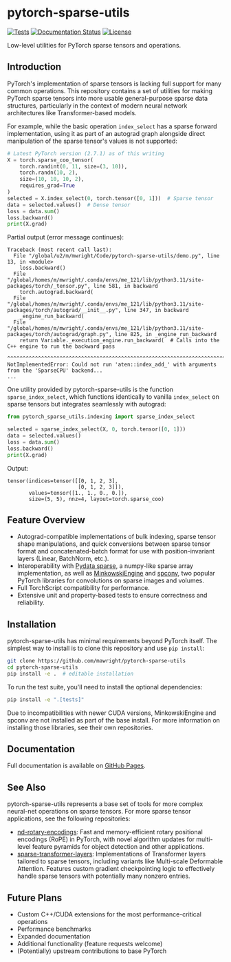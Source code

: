 # pytorch-sparse-utils

[![Tests](https://github.com/mawright/pytorch-sparse-utils/actions/workflows/tests.yml/badge.svg)](https://github.com/mawright/pytorch-sparse-utils/actions/workflows/tests.yml)
[![Documentation Status](https://github.com/mawright/pytorch-sparse-utils/actions/workflows/docs.yml/badge.svg)](https://mawright.github.io/pytorch-sparse-utils/)
[![License](https://img.shields.io/github/license/mawright/pytorch-sparse-utils)](https://github.com/mawright/pytorch-sparse-utils/blob/main/LICENSE)

Low-level utilities for PyTorch sparse tensors and operations.

## Introduction
PyTorch's implementation of sparse tensors is lacking full support for many common operations. This repository contains a set of utilities for making PyTorch sparse tensors into more usable general-purpose sparse data structures, particularly in the context of modern neural network architectures like Transformer-based models.

For example, while the basic operation `index_select` has a sparse forward implementation, using it as part of an autograd graph alongside direct manipulation of the sparse tensor's values is not supported:
```python
# Latest PyTorch version (2.7.1) as of this writing
X = torch.sparse_coo_tensor(
    torch.randint(0, 11, size=(3, 10)),
    torch.randn(10, 2),
    size=(10, 10, 10, 2),
    requires_grad=True
)
selected = X.index_select(0, torch.tensor([0, 1]))  # Sparse tensor
data = selected.values()  # Dense tensor
loss = data.sum()
loss.backward()
print(X.grad)
```

Partial output (error message continues):
```
Traceback (most recent call last):
  File "/global/u2/m/mwright/Code/pytorch-sparse-utils/demo.py", line 13, in <module>
    loss.backward()
  File "/global/homes/m/mwright/.conda/envs/me_121/lib/python3.11/site-packages/torch/_tensor.py", line 581, in backward
    torch.autograd.backward(
  File "/global/homes/m/mwright/.conda/envs/me_121/lib/python3.11/site-packages/torch/autograd/__init__.py", line 347, in backward
    _engine_run_backward(
  File "/global/homes/m/mwright/.conda/envs/me_121/lib/python3.11/site-packages/torch/autograd/graph.py", line 825, in _engine_run_backward
    return Variable._execution_engine.run_backward(  # Calls into the C++ engine to run the backward pass
           ^^^^^^^^^^^^^^^^^^^^^^^^^^^^^^^^^^^^^^^^^^^^^^^^^^^^^^^^^^^^^^^^^^^^^^^^^^^^^^^^^^^^^^^^^^^^^^
NotImplementedError: Could not run 'aten::index_add_' with arguments from the 'SparseCPU' backend...
...
```

One utility provided by pytorch-sparse-utils is the function `sparse_index_select`, which functions identically to vanilla `index_select` on sparse tensors but integrates seamlessly with autograd:

```python
from pytorch_sparse_utils.indexing import sparse_index_select

selected = sparse_index_select(X, 0, torch.tensor([0, 1]))
data = selected.values()
loss = data.sum()
loss.backward()
print(X.grad)
```

Output:
```
tensor(indices=tensor([[0, 1, 2, 3],
                       [0, 1, 2, 3]]),
       values=tensor([1., 1., 0., 0.]),
       size=(5, 5), nnz=4, layout=torch.sparse_coo)
```

## Feature Overview
- Autograd-compatible implementations of bulk indexing, sparse tensor shape manipulations, and quick conversions between sparse tensor format and concatenated-batch format for use with position-invariant layers (Linear, BatchNorm, etc.).
- Interoperability with [Pydata sparse](https://sparse.pydata.org/), a numpy-like sparse array implementation, as well as [MinkowskiEngine](https://github.com/NVIDIA/MinkowskiEngine) and [spconv](https://github.com/traveller59/spconv), two popular PyTorch libraries for convolutions on sparse images and volumes.
- Full TorchScript compatibility for performance.
- Extensive unit and property-based tests to ensure correctness and reliability.

## Installation
pytorch-sparse-utils has minimal requirements beyond PyTorch itself. The simplest way to install is to clone this repository and use `pip install`:
```bash
git clone https://github.com/mawright/pytorch-sparse-utils
cd pytorch-sparse-utils
pip install -e .  # editable installation
```
To run the test suite, you'll need to install the optional dependencies:
```bash
pip install -e ".[tests]"
```

Due to incompatibilities with newer CUDA versions, MinkowskiEngine and spconv are not installed as part of the base install. For more information on installing those libraries, see their own repositories.

## Documentation
Full documentation is available on [GitHub Pages](https://mawright.github.io/pytorch-sparse-utils/).

## See Also
pytorch-sparse-utils represents a base set of tools for more complex neural-net operations on sparse tensors. For more sparse tensor applications, see the following repositories:
- [nd-rotary-encodings](https://github.com/mawright/nd-rotary-encodings): Fast and memory-efficient rotary positional encodings (RoPE) in PyTorch, with novel algorithm updates for multi-level feature pyramids for object detection and other applications.
- [sparse-transformer-layers](https://github.com/mawright/sparse-transformer-layers): Implementations of Transformer layers tailored to sparse tensors, including variants like Multi-scale Deformable Attention. Features custom gradient checkpointing logic to effectively handle sparse tensors with potentially many nonzero entries.

## Future Plans
- Custom C++/CUDA extensions for the most performance-critical operations
- Performance benchmarks
- Expanded documentation
- Additional functionality (feature requests welcome)
- (Potentially) upstream contributions to base PyTorch